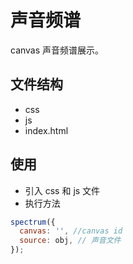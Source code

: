 # 声音频谱

canvas 声音频谱展示。

## 文件结构
- css
- js
- index.html

## 使用

* 引入 css 和 js 文件
* 执行方法
```js
spectrum({
  canvas: '', //canvas id
  source: obj, // 声音文件
});
```